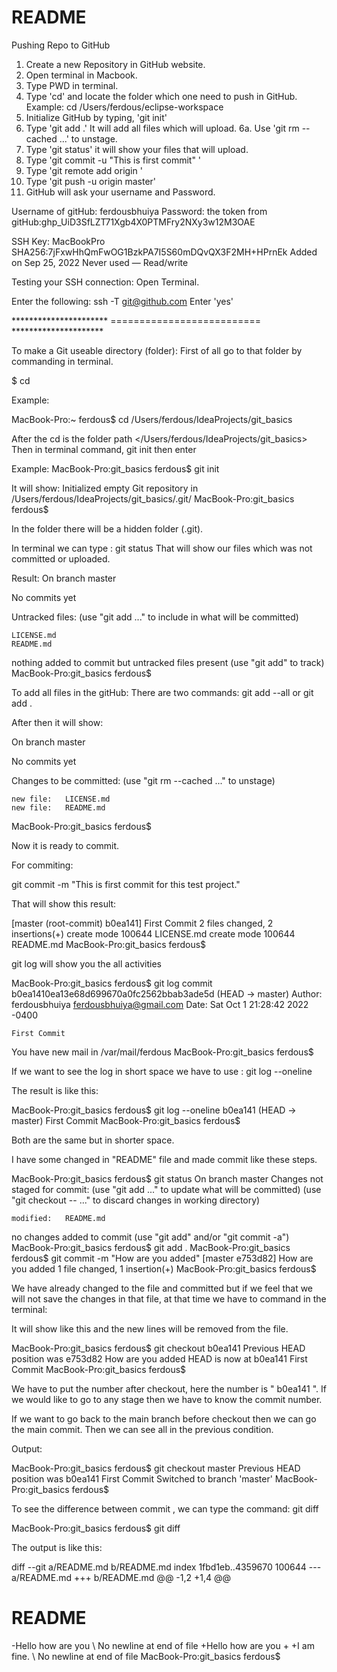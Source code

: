 # README #


Pushing Repo to GitHub

1. Create a new Repository in GitHub website.
2. Open terminal in Macbook.
3. Type PWD in terminal.
4. Type 'cd' and locate the folder which one need to push in GitHub. Example: cd /Users/ferdous/eclipse-workspace
5. Initialize GitHub by typing, 
	'git init'
6. Type 'git add .' It will add all files which will upload.
6a. Use 'git rm --cached <file>...' to unstage.
7. Type 'git status' it will show your files that will upload.
8. Type 'git commit -u "This is first commit" '
9. Type 'git remote add origin <url of the created new repository>'
10. Type 'git push -u origin master'
11. GitHub will ask your username and Password.

Username of gitHub: ferdousbhuiya
Password: the token from gitHub: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


SSH Key:
MacBookPro
SHA256:7jFxwHhQmFwOG1BzkPA7I5S60mDQvQX3F2MH+HPrnEk
Added on Sep 25, 2022
Never used — Read/write


Testing your SSH connection:
Open Terminal.

Enter the following:  ssh -T git@github.com
Enter 'yes'


********************** ========================== *********************


To make a Git useable directory (folder):
First of all go to that folder by commanding in terminal. 

$ cd <path of the folder>

Example: 

MacBook-Pro:~ ferdous$ cd /Users/ferdous/IdeaProjects/git_basics

After the cd is the folder path </Users/ferdous/IdeaProjects/git_basics>
Then in terminal command, git init then enter

Example: MacBook-Pro:git_basics ferdous$ git init

It will show: Initialized empty Git repository in /Users/ferdous/IdeaProjects/git_basics/.git/
MacBook-Pro:git_basics ferdous$ 

In the folder there will be a hidden folder (.git).

In terminal we can type : git status
That will show our files which was not committed or uploaded. 

Result: On branch master

No commits yet

Untracked files:
  (use "git add <file>..." to include in what will be committed)

	LICENSE.md
	README.md

nothing added to commit but untracked files present (use "git add" to track)
MacBook-Pro:git_basics ferdous$ 

To add all files in the gitHub:
There are two commands: git add --all or git add .

After then it will show:

On branch master

No commits yet

Changes to be committed:
  (use "git rm --cached <file>..." to unstage)

	new file:   LICENSE.md
	new file:   README.md

MacBook-Pro:git_basics ferdous$ 

Now it is ready to commit.

For commiting:

git commit -m "This is first commit for this test project."

That will show this result:

[master (root-commit) b0ea141] First Commit
 2 files changed, 2 insertions(+)
 create mode 100644 LICENSE.md
 create mode 100644 README.md
MacBook-Pro:git_basics ferdous$ 

git log            will show you the all activities

MacBook-Pro:git_basics ferdous$ git log
commit b0ea1410ea13e68d699670a0fc2562bbab3ade5d (HEAD -> master)
Author: ferdousbhuiya <ferdousbhuiya@gmail.com>
Date:   Sat Oct 1 21:28:42 2022 -0400

    First Commit
You have new mail in /var/mail/ferdous
MacBook-Pro:git_basics ferdous$ 

If we want to see the log in short space we have to use : git log --oneline

The result is like this:

MacBook-Pro:git_basics ferdous$ git log --oneline
b0ea141 (HEAD -> master) First Commit
MacBook-Pro:git_basics ferdous$ 


Both are the same but in shorter space. 

I have some changed in "README" file and made commit like these steps.

MacBook-Pro:git_basics ferdous$ git status
On branch master
Changes not staged for commit:
  (use "git add <file>..." to update what will be committed)
  (use "git checkout -- <file>..." to discard changes in working directory)

	modified:   README.md

no changes added to commit (use "git add" and/or "git commit -a")
MacBook-Pro:git_basics ferdous$ git add .
MacBook-Pro:git_basics ferdous$ git commit -m "How are you added"
[master e753d82] How are you added
 1 file changed, 1 insertion(+)
MacBook-Pro:git_basics ferdous$ 


We have already changed to the file and committed but if we feel that we will not save the changes in that file, at that time we have to command in the terminal:

It will show like this and the new lines will be removed from the file.

MacBook-Pro:git_basics ferdous$ git checkout b0ea141
Previous HEAD position was e753d82 How are you added
HEAD is now at b0ea141 First Commit
MacBook-Pro:git_basics ferdous$ 

We have to put the number after checkout, here the number is " b0ea141 ".
If we would like to go to any stage then we have to know the commit number. 


If we want to go back to the main branch before checkout then we can go the main commit. Then we can see all in the previous condition. 


Output:

MacBook-Pro:git_basics ferdous$ git checkout master
Previous HEAD position was b0ea141 First Commit
Switched to branch 'master'
MacBook-Pro:git_basics ferdous$


To see the difference between commit , we can type the command: git diff

MacBook-Pro:git_basics ferdous$ git diff

The output is like this:

diff --git a/README.md b/README.md
index 1fbd1eb..4359670 100644
--- a/README.md
+++ b/README.md
@@ -1,2 +1,4 @@
 # README #
-Hello how are you
\ No newline at end of file
+Hello how are you
+
+I am fine.
\ No newline at end of file
MacBook-Pro:git_basics ferdous$ 